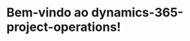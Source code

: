 # <a name="welcome-to-dynamics-365-project-operations"></a>Bem-vindo ao dynamics-365-project-operations!